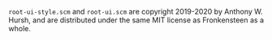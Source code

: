 `root-ui-style.scm` and `root-ui.scm` are copyright 2019-2020 by Anthony W. Hursh, and are distributed under the same MIT license as Fronkensteen as a whole.
